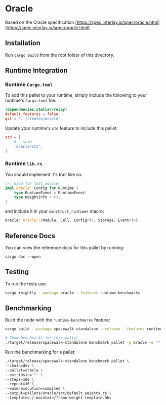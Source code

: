 # Oracle

Based on the Oracle specification [https://spec.interlay.io/spec/oracle.html](https://spec.interlay.io/spec/oracle.html).

## Installation

Run `cargo build` from the root folder of this directory.

## Runtime Integration

### Runtime `Cargo.toml`

To add this pallet to your runtime, simply include the following to your runtime's `Cargo.toml` file:

```TOML
[dependencies.stellar-relay]
default_features = false
git = '../creates/oracle'
```

Update your runtime's `std` feature to include this pallet:

```TOML
std = [
    # --snip--
    'oracle/std',
]
```

### Runtime `lib.rs`

You should implement it's trait like so:

```rust
/// Used for test_module
impl oracle::Config for Runtime {
    type RuntimeEvent = RuntimeEvent;
    type WeightInfo = ();
}
```

and include it in your `construct_runtime!` macro:

```rust
Oracle: oracle::{Module, Call, Config<T>, Storage, Event<T>},
```

## Reference Docs

You can view the reference docs for this pallet by running:

```
cargo doc --open
```


## Testing

To run the tests use:

```bash
cargo +nightly --package oracle --features runtime-benchmarks
```

## Benchmarking

Build the node with the `runtime-benchmarks` feature:

```bash
cargo build --package spacewalk-standalone --release --features runtime-benchmarks
```

```bash
# Show benchmarks for this pallet
./target/release/spacewalk-standalone benchmark pallet -p oracle -e '*' --list
```

Run the benchmarking for a pallet:

```bash
./target/release/spacewalk-standalone benchmark pallet \
--chain=dev \
--pallet=oracle \
--extrinsic='*' \
--steps=100 \
--repeat=10 \
--wasm-execution=compiled \
--output=pallets/oracle/src/default_weights.rs \
--template=./.maintain/frame-weight-template.hbs
```